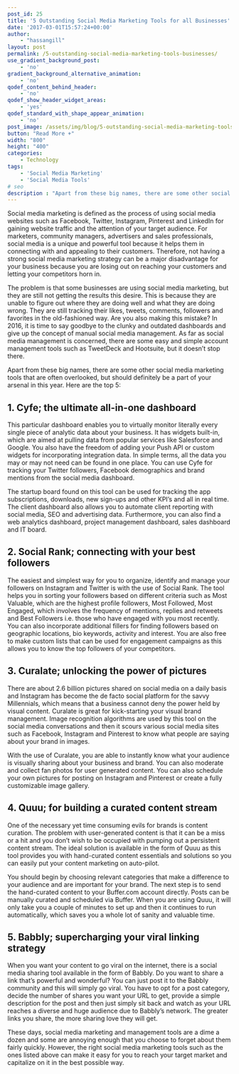 ```yaml
---
post_id: 25
title: '5 Outstanding Social Media Marketing Tools for all Businesses'
date: '2017-03-01T15:57:24+00:00'
author: 
    - "hassangill"
layout: post
permalink: /5-outstanding-social-media-marketing-tools-businesses/
use_gradient_background_post:
    - 'no'
gradient_background_alternative_animation:
    - 'no'
qodef_content_behind_header:
    - 'no'
qodef_show_header_widget_areas:
    - 'yes'
qodef_standard_with_shape_appear_animation:
    - 'no'
post_image: /assets/img/blog/5-outstanding-social-media-marketing-tools-businesses-post-image.webp
button: "Read More +"
width: "800"
height: "400"
categories:
    - Technology
tags:
    - 'Social Media Marketing'
    - 'Social Media Tools'
# seo
description : "Apart from these big names, there are some other social media marketing tools that are often overlooked, but should be a part of your arsenal in this year."
---
```



Social media marketing is defined as the process of using social media websites such as Facebook, Twitter, Instagram, Pinterest and LinkedIn for gaining website traffic and the attention of your target audience. For marketers, community managers, advertisers and sales professionals, social media is a unique and powerful tool because it helps them in connecting with and appealing to their customers. Therefore, not having a strong social media marketing strategy can be a major disadvantage for your business because you are losing out on reaching your customers and letting your competitors horn in.

The problem is that some businesses are using social media marketing, but they are still not getting the results this desire. This is because they are unable to figure out where they are doing well and what they are doing wrong. They are still tracking their likes, tweets, comments, followers and favorites in the old-fashioned way. Are you also making this mistake? In 2016, it is time to say goodbye to the clunky and outdated dashboards and give up the concept of manual social media management. As far as social media management is concerned, there are some easy and simple account management tools such as TweetDeck and Hootsuite, but it doesn’t stop there.

Apart from these big names, there are some other social media marketing tools that are often overlooked, but should definitely be a part of your arsenal in this year. Here are the top 5:

## 1. Cyfe; the ultimate all-in-one dashboard


This particular dashboard enables you to virtually monitor literally every single piece of analytic data about your business. It has widgets built-in, which are aimed at pulling data from popular services like Salesforce and Google. You also have the freedom of adding your Push API or custom widgets for incorporating integration data. In simple terms, all the data you may or may not need can be found in one place. You can use Cyfe for tracking your Twitter followers, Facebook demographics and brand mentions from the social media dashboard.

The startup board found on this tool can be used for tracking the app subscriptions, downloads, new sign-ups and other KPI’s and all in real time. The client dashboard also allows you to automate client reporting with social media, SEO and advertising data. Furthermore, you can also find a web analytics dashboard, project management dashboard, sales dashboard and IT board.

## 2. Social Rank; connecting with your best followers


The easiest and simplest way for you to organize, identify and manage your followers on Instagram and Twitter is with the use of Social Rank. The tool helps you in sorting your followers based on different criteria such as Most Valuable, which are the highest profile followers, Most Followed, Most Engaged, which involves the frequency of mentions, replies and retweets and Best Followers i.e. those who have engaged with you most recently. You can also incorporate additional fillers for finding followers based on geographic locations, bio keywords, activity and interest. You are also free to make custom lists that can be used for engagement campaigns as this allows you to know the top followers of your competitors.

## 3. Curalate; unlocking the power of pictures


There are about 2.6 billion pictures shared on social media on a daily basis and Instagram has become the de facto social platform for the savvy Millennials, which means that a business cannot deny the power held by visual content. Curalate is great for kick-starting your visual brand management. Image recognition algorithms are used by this tool on the social media conversations and then it scours various social media sites such as Facebook, Instagram and Pinterest to know what people are saying about your brand in images.

With the use of Curalate, you are able to instantly know what your audience is visually sharing about your business and brand. You can also moderate and collect fan photos for user generated content. You can also schedule your own pictures for posting on Instagram and Pinterest or create a fully customizable image gallery.

## 4. Quuu; for building a curated content stream


One of the necessary yet time consuming evils for brands is content curation. The problem with user-generated content is that it can be a miss or a hit and you don’t wish to be occupied with pumping out a persistent content stream. The ideal solution is available in the form of Quuu as this tool provides you with hand-curated content essentials and solutions so you can easily put your content marketing on auto-pilot.

You should begin by choosing relevant categories that make a difference to your audience and are important for your brand. The next step is to send the hand-curated content to your Buffer.com account directly. Posts can be manually curated and scheduled via Buffer. When you are using Quuu, it will only take you a couple of minutes to set up and then it continues to run automatically, which saves you a whole lot of sanity and valuable time.

## 5. Babbly; supercharging your viral linking strategy


When you want your content to go viral on the internet, there is a social media sharing tool available in the form of Babbly. Do you want to share a link that’s powerful and wonderful? You can just post it to the Babbly community and this will simply go viral. You have to opt for a post category, decide the number of shares you want your URL to get, provide a simple description for the post and then just simply sit back and watch as your URL reaches a diverse and huge audience due to Babbly’s network. The greater links you share, the more sharing love they will get.

These days, social media marketing and management tools are a dime a dozen and some are annoying enough that you choose to forget about them fairly quickly. However, the right social media marketing tools such as the ones listed above can make it easy for you to reach your target market and capitalize on it in the best possible way.